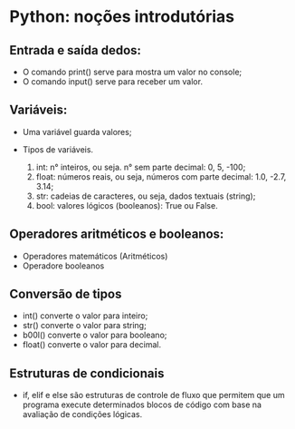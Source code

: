 # Python: noções introdutórias

## Entrada e saída dedos:

* O comando print() serve para mostra um valor no console;
* O comando input() serve para receber um valor.

## Variáveis:

* Uma variável guarda valores;
* Tipos de variáveis.

    1. int: n° inteiros, ou seja. n° sem parte decimal: 0, 5, -100;
    2. float: números reais, ou seja, números com parte decimal: 1.0, -2.7, 3.14;
    3. str: cadeias de caracteres, ou seja, dados textuais (string);
    4. bool: valores lógicos (booleanos): True ou False.

## Operadores aritméticos e booleanos:

* Operadores matemáticos (Aritméticos)
* Operadore booleanos

## Conversão de tipos

* int() converte o valor para inteiro;
* str() converte o valor para string;
* b00l() converte o valor para booleano;
* float() converte o valor para decimal.

## Estruturas de condicionais

* if, elif e else são estruturas de controle de fluxo que permitem que um programa execute determinados blocos de código com base na avaliação de condições lógicas. 